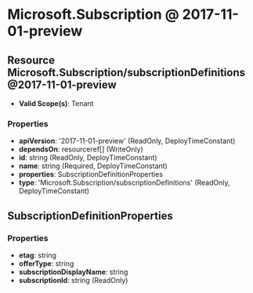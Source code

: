 # Microsoft.Subscription @ 2017-11-01-preview

## Resource Microsoft.Subscription/subscriptionDefinitions@2017-11-01-preview
* **Valid Scope(s)**: Tenant
### Properties
* **apiVersion**: '2017-11-01-preview' (ReadOnly, DeployTimeConstant)
* **dependsOn**: resourceref[] (WriteOnly)
* **id**: string (ReadOnly, DeployTimeConstant)
* **name**: string (Required, DeployTimeConstant)
* **properties**: SubscriptionDefinitionProperties
* **type**: 'Microsoft.Subscription/subscriptionDefinitions' (ReadOnly, DeployTimeConstant)

## SubscriptionDefinitionProperties
### Properties
* **etag**: string
* **offerType**: string
* **subscriptionDisplayName**: string
* **subscriptionId**: string (ReadOnly)

